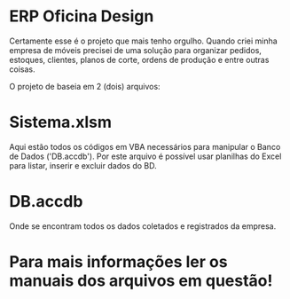 # ERP Oficina Design
Certamente esse é o projeto que mais tenho orgulho. Quando criei minha empresa de móveis precisei de uma solução para organizar pedidos, estoques, clientes, planos de corte, ordens de produção e entre outras coisas.

O projeto de baseia em 2 (dois) arquivos:
# Sistema.xlsm
Aqui estão todos os códigos em VBA necessários para manipular o Banco de Dados ('DB.accdb').
Por este arquivo é possível usar planilhas do Excel para listar, inserir e excluir dados do BD.

# DB.accdb
Onde se encontram todos os dados coletados e registrados da empresa.

# Para mais informações ler os manuais dos arquivos em questão!
